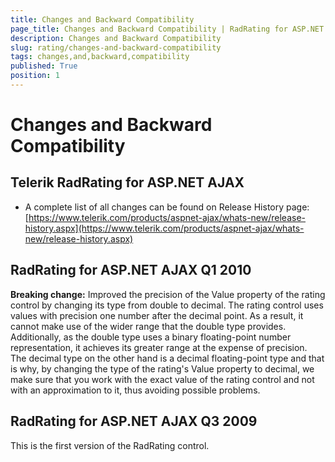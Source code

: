 ```yaml
---
title: Changes and Backward Compatibility
page_title: Changes and Backward Compatibility | RadRating for ASP.NET AJAX Documentation
description: Changes and Backward Compatibility
slug: rating/changes-and-backward-compatibility
tags: changes,and,backward,compatibility
published: True
position: 1
---
```


# Changes and Backward Compatibility

## Telerik RadRating for ASP.NET AJAX

* A complete list of all changes can be found on Release History page:[https://www.telerik.com/products/aspnet-ajax/whats-new/release-history.aspx](https://www.telerik.com/products/aspnet-ajax/whats-new/release-history.aspx)

## RadRating for ASP.NET AJAX Q1 2010

**Breaking change:** Improved the precision of the Value property of the rating control by changing its type from double to decimal. The rating control uses values with precision one number after the decimal point. As a result, it cannot make use of the wider range that the double type provides. Additionally, as the double type uses a binary floating-point number representation, it achieves its greater range at the expense of precision. The decimal type on the other hand is a decimal floating-point type and that is why, by changing the type of the rating's Value property to decimal, we make sure that you work with the exact value of the rating control and not with an approximation to it, thus avoiding possible problems.

## RadRating for ASP.NET AJAX Q3 2009

This is the first version of the RadRating control.


